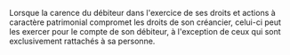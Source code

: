 Lorsque la carence du débiteur dans l'exercice de ses droits et actions à caractère patrimonial compromet les droits de son créancier, celui-ci peut les exercer pour le compte de son débiteur, à l'exception de ceux qui sont exclusivement rattachés à sa personne.
